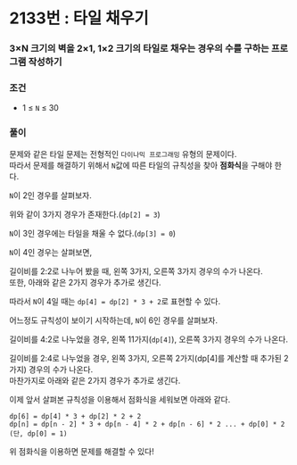 # 2133번 : 타일 채우기
### 3×N 크기의 벽을 2×1, 1×2 크기의 타일로 채우는 경우의 수를 구하는 프로그램 작성하기
### 조건
- 1 ≤ `N` ≤ 30
### 풀이
문제와 같은 타일 문제는 전형적인 `다이나믹 프로그래밍` 유형의 문제이다.  
따라서 문제를 해결하기 위해서 `N`값에 따른 타일의 규칙성을 찾아 **점화식**을 구해야 한다.  

`N`이 2인 경우를 살펴보자.  

위와 같이 3가지 경우가 존재한다.(`dp[2] = 3`)  

`N`이 3인 경우에는 타일을 채울 수 없다.(`dp[3] = 0`)  

`N`이 4인 경우는 살펴보면,  

길이비를 2:2로 나누어 봤을 때, 왼쪽 3가지, 오른쪽 3가지 경우의 수가 나온다.  
또한, 아래와 같은 2가지 경우가 추가로 생긴다.  

따라서 `N`이 4일 때는 `dp[4] = dp[2] * 3 + 2`로 표현할 수 있다.  

어느정도 규칙성이 보이기 시작하는데, `N`이 6인 경우를 살펴보자.  

길이비를 4:2로 나누었을 경우, 왼쪽 11가지(`dp[4]`), 오른쪽 3가지 경우의 수가 나온다.  

길이비를 2:4로 나누었을 경우, 왼쪽 3가지, 오른쪽 2가지(dp[4]를 계산할 때 추가된 2가지) 경우의 수가 나온다.  
마찬가지로 아래와 같은 2가지 경우가 추가로 생긴다.  

이제 앞서 살펴본 규칙성을 이용해서 점화식을 세워보면 아래와 같다.  
```
dp[6] = dp[4] * 3 + dp[2] * 2 + 2
dp[n] = dp[n - 2] * 3 + dp[n - 4] * 2 + dp[n - 6] * 2 ... + dp[0] * 2 (단, dp[0] = 1)
```

위 점화식을 이용하면 문제를 해결할 수 있다!